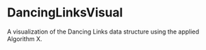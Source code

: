 # DancingLinksVisual
A visualization of the Dancing Links data structure using the applied Algorithm X.
